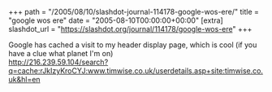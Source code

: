 +++
path = "/2005/08/10/slashdot-journal-114178-google-wos-ere/"
title = "google wos ere"
date = "2005-08-10T00:00:00+00:00"
[extra]
slashdot_url = "https://slashdot.org/journal/114178/google-wos-ere"
+++

<p>Google has cached a visit to my header display page, which is cool (if you have a clue what planet I'm on)<br><a href="http://216.239.59.104/search?q=cache:rJkIzyKroCYJ:www.timwise.co.uk/userdetails.asp+site:timwise.co.uk&amp;hl=en">http://216.239.59.104/search?q=cache:rJkIzyKroCYJ:www.timwise.co.uk/userdetails.asp+site:timwise.co.uk&amp;hl=en</a></p>


